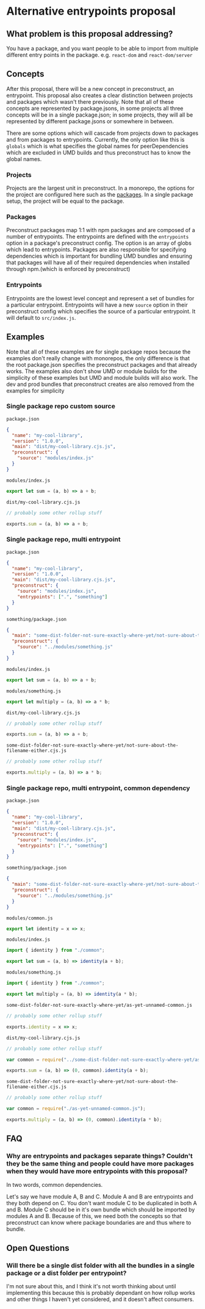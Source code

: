 # Alternative entrypoints proposal

## What problem is this proposal addressing?

You have a package, and you want people to be able to import from multiple different entry points in the package. e.g. `react-dom` and `react-dom/server`

## Concepts

After this proposal, there will be a new concept in preconstruct, an entrypoint. This proposal also creates a clear distinction between projects and packages which wasn't there previously. Note that all of these concepts are represented by package.jsons, in some projects all three concepts will be in a single package.json; in some projects, they will all be represented by different package.jsons or somewhere in between.

There are some options which will cascade from projects down to packages and from packages to entrypoints. Currently, the only option like this is `globals` which is what specifies the global names for peerDependencies which are excluded in UMD builds and thus preconstruct has to know the global names.

### Projects

Projects are the largest unit in preconstruct. In a monorepo, the options for the project are configured here such as the [packages](#packages). In a single package setup, the project will be equal to the package.

### Packages

Preconstruct packages map 1:1 with npm packages and are composed of a number of entrypoints. The entrypoints are defined with the `entrypoints` option in a package's preconstruct config. The option is an array of globs which lead to entrypoints. Packages are also responsible for specifying dependencies which is important for bundling UMD bundles and ensuring that packages will have all of their required dependencies when installed through npm.(which is enforced by preconstruct)

### Entrypoints

Entrypoints are the lowest level concept and represent a set of bundles for a particular entrypoint. Entrypoints will have a new `source` option in their preconstruct config which specifies the source of a particular entrypoint. It will default to `src/index.js`.

## Examples

Note that all of these examples are for single package repos because the examples don't really change with monorepos, the only difference is that the root package.json specifies the preconstruct packages and that already works. The examples also don't show UMD or module builds for the simplicity of these examples but UMD and module builds will also work. The dev and prod bundles that preconstruct creates are also removed from the examples for simplicity

### Single package repo custom source

`package.json`

```json
{
  "name": "my-cool-library",
  "version": "1.0.0",
  "main": "dist/my-cool-library.cjs.js",
  "preconstruct": {
    "source": "modules/index.js"
  }
}
```

`modules/index.js`

```jsx
export let sum = (a, b) => a + b;
```

`dist/my-cool-library.cjs.js`

```jsx
// probably some other rollup stuff

exports.sum = (a, b) => a + b;
```

### Single package repo, multi entrypoint

`package.json`

```json
{
  "name": "my-cool-library",
  "version": "1.0.0",
  "main": "dist/my-cool-library.cjs.js",
  "preconstruct": {
    "source": "modules/index.js",
    "entrypoints": [".", "something"]
  }
}
```

`something/package.json`

```json
{
  "main": "some-dist-folder-not-sure-exactly-where-yet/not-sure-about-the-filename-either.cjs.js",
  "preconstruct": {
    "source": "../modules/something.js"
  }
}
```

`modules/index.js`

```jsx
export let sum = (a, b) => a + b;
```

`modules/something.js`

```jsx
export let multiply = (a, b) => a * b;
```

`dist/my-cool-library.cjs.js`

```jsx
// probably some other rollup stuff

exports.sum = (a, b) => a + b;
```

`some-dist-folder-not-sure-exactly-where-yet/not-sure-about-the-filename-either.cjs.js`

```jsx
// probably some other rollup stuff

exports.multiply = (a, b) => a * b;
```

### Single package repo, multi entrypoint, common dependency

`package.json`

```json
{
  "name": "my-cool-library",
  "version": "1.0.0",
  "main": "dist/my-cool-library.cjs.js",
  "preconstruct": {
    "source": "modules/index.js",
    "entrypoints": [".", "something"]
  }
}
```

`something/package.json`

```json
{
  "main": "some-dist-folder-not-sure-exactly-where-yet/not-sure-about-the-filename-either.cjs.js",
  "preconstruct": {
    "source": "../modules/something.js"
  }
}
```

`modules/common.js`

```jsx
export let identity = x => x;
```

`modules/index.js`

```jsx
import { identity } from "./common";

export let sum = (a, b) => identity(a + b);
```

`modules/something.js`

```jsx
import { identity } from "./common";

export let multiply = (a, b) => identity(a * b);
```

`some-dist-folder-not-sure-exactly-where-yet/as-yet-unnamed-common.js`

```jsx
// probably some other rollup stuff

exports.identity = x => x;
```

`dist/my-cool-library.cjs.js`

```jsx
// probably some other rollup stuff

var common = require("../some-dist-folder-not-sure-exactly-where-yet/as-yet-unnamed-common.js");

exports.sum = (a, b) => (0, common).identity(a + b);
```

`some-dist-folder-not-sure-exactly-where-yet/not-sure-about-the-filename-either.cjs.js`

```jsx
// probably some other rollup stuff

var common = require("./as-yet-unnamed-common.js");

exports.multiply = (a, b) => (0, common).identity(a * b);
```

## FAQ

### Why are entrypoints and packages separate things? Couldn't they be the same thing and people could have more packages when they would have more entrypoints with this proposal?

In two words, common dependencies.

Let's say we have module A, B and C. Module A and B are entrypoints and they both depend on C. You don't want module C to be duplicated in both A and B. Module C should be in it's own bundle which should be imported by modules A and B. Because of this, we need both the concepts so that preconstruct can know where package boundaries are and thus where to bundle.

## Open Questions

### Will there be a single dist folder with all the bundles in a single package or a dist folder per entrypoint?

I'm not sure about this, and I think it's not worth thinking about until implementing this because this is probably dependant on how rollup works and other things I haven't yet considered, and it doesn't affect consumers.
